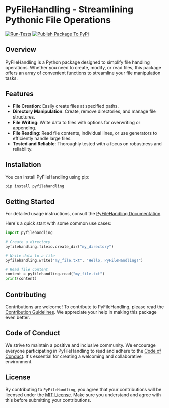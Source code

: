 # PyFileHandling - Streamlining Pythonic File Operations
[![Run-Tests](https://github.com/JeelDobariya38/PyFileHandling/actions/workflows/Run-Tests.yaml/badge.svg)](https://github.com/JeelDobariya38/PyFileHandling/actions/workflows/Run-Tests.yaml) [![Publish Package To PyPi](https://github.com/JeelDobariya38/PyFileHandling/actions/workflows/publish.yaml/badge.svg?branch=main)](https://github.com/JeelDobariya38/PyFileHandling/actions/workflows/publish.yaml)

## Overview
PyFileHandling is a Python package designed to simplify file handling operations. Whether you need to create, modify, or read files, this package offers an array of convenient functions to streamline your file manipulation tasks.

## Features
- **File Creation**: Easily create files at specified paths.
- **Directory Manipulation**: Create, remove directories, and manage file structures.
- **File Writing**: Write data to files with options for overwriting or appending.
- **File Reading**: Read file contents, individual lines, or use generators to efficiently handle large files.
- **Tested and Reliable**: Thoroughly tested with a focus on robustness and reliability.

## Installation
You can install PyFileHandling using pip:

```shell
pip install pyfilehandling
```

## Getting Started
For detailed usage instructions, consult the [PyFileHandling Documentation](https://jeeldobariya38.github.io/PyFileHandling/).

Here's a quick start with some common use cases:

```python
import pyfilehandling

# Create a directory
pyfilehandling.fileio.create_dir("my_directory")

# Write data to a file
pyfilehandling.write("my_file.txt", "Hello, PyFileHandling!")

# Read file content
content = pyfilehandling.read("my_file.txt")
print(content)
```

## Contributing
Contributions are welcome! To contribute to PyFileHandling, please read the [Contribution Guidelines](CONTRIBUTING.md). We appreciate your help in making this package even better.

## Code of Conduct
We strive to maintain a positive and inclusive community. We encourage everyone participating in PyFileHandling to read and adhere to the [Code of Conduct](CODE_OF_CONDUCT.md). It's essential for creating a welcoming and collaborative environment.

## License
By contributing to `PyFileHandling`, you agree that your contributions will be licensed under the [MIT License](LICENSE.txt). Make sure you understand and agree with this before submitting your contributions.
